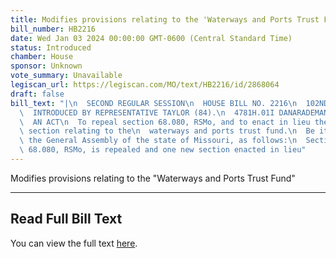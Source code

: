 ```yaml
---
title: Modifies provisions relating to the 'Waterways and Ports Trust Fund'
bill_number: HB2216
date: Wed Jan 03 2024 00:00:00 GMT-0600 (Central Standard Time)
status: Introduced
chamber: House
sponsor: Unknown
vote_summary: Unavailable
legiscan_url: https://legiscan.com/MO/text/HB2216/id/2868064
draft: false
bill_text: "|\n  SECOND REGULAR SESSION\n  HOUSE BILL NO. 2216\n  102ND GENERAL ASSEMBLY\n\
  \  INTRODUCED BY REPRESENTATIVE TAYLOR (84).\n  4781H.01I DANARADEMANMILLER,ChiefClerk\n\
  \  AN ACT\n  To repeal section 68.080, RSMo, and to enact in lieu thereof one new\
  \ section relating to the\n  waterways and ports trust fund.\n  Be it enacted by\
  \ the General Assembly of the state of Missouri, as follows:\n  Section A. Section\
  \ 68.080, RSMo, is repealed and one new section enacted in lieu"
---
```

Modifies provisions relating to the "Waterways and Ports Trust Fund"

---

## Read Full Bill Text

You can view the full text [here](https://legiscan.com/MO/text/HB2216/id/2868064).
